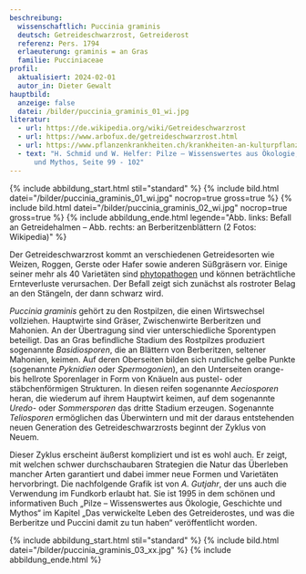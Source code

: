 ```yaml
---
beschreibung:
  wissenschaftlich: Puccinia graminis
  deutsch: Getreideschwarzrost, Getreiderost
  referenz: Pers. 1794
  erlaeuterung: graminis = an Gras
  familie: Pucciniaceae
profil:
  aktualisiert: 2024-02-01
  autor_in: Dieter Gewalt
hauptbild:
  anzeige: false
  datei: /bilder/puccinia_graminis_01_wi.jpg
literatur:
  - url: https://de.wikipedia.org/wiki/Getreideschwarzrost
  - url: https://www.arbofux.de/getreideschwarzrost.html
  - url: https://www.pflanzenkrankheiten.ch/krankheiten-an-kulturpflanzen/getreide-mais/roggen/puccinia-graminis-secalis
  - text: "H. Schmid und W. Helfer: Pilze – Wissenswertes aus Ökologie, Geschichte
      und Mythos, Seite 99 - 102"
---
```

{% include abbildung_start.html stil="standard" %}
{% include bild.html datei="/bilder/puccinia_graminis_01_wi.jpg" nocrop=true gross=true %}
{% include bild.html datei="/bilder/puccinia_graminis_02_wi.jpg" nocrop=true gross=true %}
{% include abbildung_ende.html legende="Abb. links: Befall an Getreidehalmen – Abb. rechts: an Berberitzenblättern (2 Fotos: Wikipedia)" %}

Der Getreideschwarzrost kommt an verschiedenen Getreidesorten wie Weizen, Roggen, Gerste oder Hafer sowie anderen Süßgräsern vor. Einige seiner mehr als 40 Varietäten sind [phytopathogen](phytopathogen "Glossar") und können beträchtliche Ernteverluste verursachen. Der Befall zeigt sich zunächst als rostroter Belag an den Stängeln, der dann schwarz wird. 

*Puccinia graminis* gehört zu den Rostpilzen, die einen Wirtswechsel vollziehen. Hauptwirte sind Gräser, Zwischenwirte Berberitzen und Mahonien. An der Übertragung sind vier unterschiedliche Sporentypen beteiligt. Das an Gras befindliche Stadium des Rostpilzes produziert sogenannte *Basidiosporen*, die an Blättern von Berberitzen, seltener Mahonien, keimen. Auf deren Oberseiten bilden sich rundliche gelbe Punkte (sogenannte *Pyknidien* oder *Spermogonien*), an den Unterseiten orange- bis hellrote Sporenlager in Form von Knäueln aus pustel- oder stäbchenförmigen Strukturen. In diesen reifen sogenannte *Aeciosporen* heran, die wiederum auf ihrem Hauptwirt keimen, auf dem sogenannte *Uredo-* oder *Sommersporen* das dritte Stadium erzeugen. Sogenannte *Teliosporen* ermöglichen das Überwintern und mit der daraus entstehenden neuen Generation des Getreideschwarzrosts beginnt der Zyklus von Neuem.

Dieser Zyklus erscheint äußerst kompliziert und ist es wohl auch. Er zeigt, mit welchen schwer durchschaubaren Strategien die Natur das Überleben mancher Arten garantiert und dabei immer neue Formen und Varietäten hervorbringt. Die nachfolgende Grafik ist von *A. Gutjahr*,  der uns auch die Verwendung im Fundkorb erlaubt hat. Sie ist 1995 in dem schönen und informativen Buch „Pilze – Wissenswertes aus Ökologie, Geschichte und Mythos“ im Kapitel „Das verwickelte Leben des Getreiderostes, und was die Berberitze und Puccini damit zu tun haben“ veröffentlicht worden.

{% include abbildung_start.html stil="standard" %}
{% include bild.html datei="/bilder/puccinia_graminis_03_xx.jpg" %}
{% include abbildung_ende.html %}